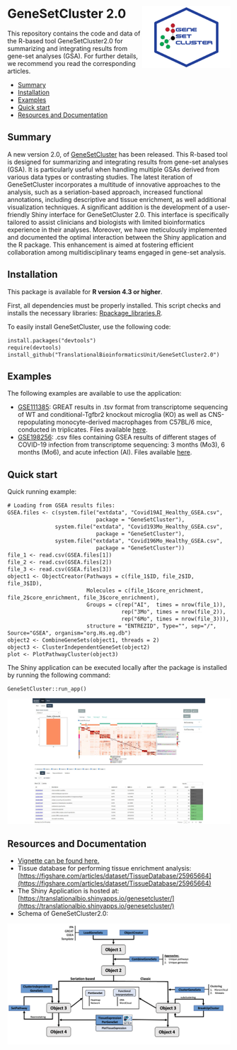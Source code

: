 # GeneSetCluster 2.0 <img src="inst/shiny/www/GeneSetCluster_newLogo.png" width="200" align="right"/>

This repository contains the code and data of the R-based tool GeneSetCluster2.0 for summarizing and integrating results from gene-set analyses (GSA). For further details, we recommend you read the corresponding articles.
* [Summary](#summary)
* [Installation](#installation)
* [Examples](#examples)
* [Quick start](#quick-start)
* [Resources and Documentation](#resources-and-documentation)

## Summary

A new version 2.0, of [GeneSetCluster](https://github.com/TranslationalBioinformaticsUnit/GeneSetCluster) has been released. This R-based tool is designed for summarizing and integrating results from gene-set analyses (GSA). It is particularly useful when handling multiple GSAs derived from various data types or contrasting studies. The latest iteration of GeneSetCluster incorporates a multitude of innovative approaches to the analysis, such as a seriation-based approach, increased functional annotations, including descriptive and tissue enrichment, as well additional visualization techniques. A significant addition is the development of a user-friendly Shiny interface for GeneSetCluster 2.0. This interface is specifically tailored to assist clinicians and biologists with limited bioinformatics experience in their analyses. Moreover, we have meticulously implemented and documented the optimal interaction between the Shiny application and the R package. This enhancement is aimed at fostering efficient collaboration among multidisciplinary teams engaged in gene-set analysis.

## Installation

This package is available for **R version 4.3 or higher**. 

First, all dependencies must be properly installed. This script checks and installs the necessary libraries: [Rpackage_libraries.R](https://github.com/TranslationalBioinformaticsUnit/GeneSetCluster2.0/blob/main/inst/extdata/Rpackage_libraries.R).

To easily install GeneSetCluster, use the following code:
```
install.packages("devtools")
require(devtools)
install_github("TranslationalBioinformaticsUnit/GeneSetCluster2.0")
```

## Examples

The following examples are available to use the application:
* [GSE111385](https://www.ncbi.nlm.nih.gov/geo/query/acc.cgi?acc=GSE111385): GREAT results in .tsv format from transcriptome sequencing of WT and conditional-Tgfbr2 knockout microglia (KO) as well as CNS-repopulating monocyte-derived macrophages from C57BL/6 mice, conducted in triplicates. Files available [here](https://github.com/TranslationalBioinformaticsUnit/GeneSetCluster2.0/blob/main/inst/shiny/example/GSE111385_files.zip).
* [GSE198256](https://www.ncbi.nlm.nih.gov/geo/query/acc.cgi?acc=GSE198256): .csv files containing GSEA results of different stages of COVID-19 infection from transcriptome sequencing: 3 months (Mo3), 6 months (Mo6), and acute infection (AI). Files available [here](https://github.com/TranslationalBioinformaticsUnit/GeneSetCluster2.0/blob/main/inst/shiny/example/GSE198256_files.zip).

## Quick start

Quick running example:
```{r QuickStart, warning=FALSE, eval=FALSE}
# Loading from GSEA results files:
GSEA.files <- c(system.file("extdata", "Covid19AI_Healthy_GSEA.csv",
                            package = "GeneSetCluster"),
               system.file("extdata", "Covid193Mo_Healthy_GSEA.csv",
                            package = "GeneSetCluster"),
               system.file("extdata", "Covid196Mo_Healthy_GSEA.csv",
                            package = "GeneSetCluster"))
file_1 <- read.csv(GSEA.files[1])
file_2 <- read.csv(GSEA.files[2])
file_3 <- read.csv(GSEA.files[3])
object1 <- ObjectCreator(Pathways = c(file_1$ID, file_2$ID, file_3$ID),
                         Molecules = c(file_1$core_enrichment, file_2$core_enrichment, file_3$core_enrichment),
                         Groups = c(rep("AI",  times = nrow(file_1)),
                                    rep("3Mo", times = nrow(file_2)),
                                    rep("6Mo", times = nrow(file_3))),
                         structure = "ENTREZID", Type="", sep="/", Source="GSEA", organism="org.Hs.eg.db")
object2 <- CombineGeneSets(object1, threads = 2)
object3 <- ClusterIndependentGeneSet(object2)
plot <- PlotPathwayCluster(object3)
```

The Shiny application can be executed locally after the package is installed by running the following command:
```
GeneSetCluster::run_app()
```

![Screenshot of the Shiny Application](vignettes/img/screenshop_shiny.jpg)


## Resources and Documentation
* [Vignette can be found here.](https://github.com/TranslationalBioinformaticsUnit/GeneSetCluster2.0/blob/main/inst/extdata/GeneSetCluster_vignette.html)
* Tissue database for performing tissue enrichment analysis: [https://figshare.com/articles/dataset/TissueDatabase/25965664](https://figshare.com/articles/dataset/TissueDatabase/25965664)
* The Shiny Application is hosted at: [https://translationalbio.shinyapps.io/genesetcluster/](https://translationalbio.shinyapps.io/genesetcluster/)
* Schema of GeneSetCluster2.0:

![Schema of GeneSetCluster2.0](vignettes/img/Pipeline_new.png)

